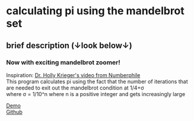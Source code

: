 <h1>calculating pi using the mandelbrot set</h1>
<h2>brief description (↓look below↓)</h2>
<h3>Now with exciting mandelbrot zoomer!</h3>
<p>
    Inspiration: <a target="_blank" href="https://www.youtube.com/watch?v=d0vY0CKYhPY">Dr. Holly Krieger's video from Numberphile</a><br>
    This program calculates pi using the fact that the number of iterations that are needed to exit out the mandelbrot condition at 1/4+σ<br>
    where σ = 1/10^n where n is a positive integer and gets increasingly large<br>
</p>
<a target="_blank" href="https://codepen.io/MartianLord/pen/oNBwxjV">Demo</a><br>
<a target="_blank" href="https://github.com/martian17/mandelbrot">Github</a><br>